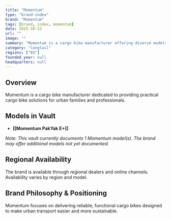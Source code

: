 ```yaml
---
title: "Momentum"
type: "brand-index"
brand: "Momentum"
tags: [brand, index, momentum]
date: 2025-10-23
url: ""
image: ""
summary: "Momentum is a cargo bike manufacturer offering diverse models for families and professionals."
category: "longtail"
regions: ["EU"]
founded_year: null
headquarters: null
---
```


## Overview

Momentum is a cargo bike manufacturer dedicated to providing practical cargo bike solutions for urban families and professionals.

## Models in Vault

- **[[Momentum PakYak E+]]**

_Note: This vault currently documents 1 Momentum model(s). The brand may offer additional models not yet documented._

## Regional Availability

The brand is available through regional dealers and online channels. Availability varies by region and model.

## Brand Philosophy & Positioning

Momentum focuses on delivering reliable, functional cargo bikes designed to make urban transport easier and more sustainable.
